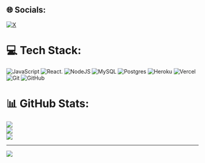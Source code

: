 
## 🌐 Socials:
[![X](https://img.shields.io/badge/X-black.svg?logo=X&logoColor=white)](https://x.com/showmeTheWill) 

# 💻 Tech Stack:
![JavaScript](https://img.shields.io/badge/javascript-%23323330.svg?style=for-the-badge&logo=javascript&logoColor=%23F7DF1E) ![React](https://img.shields.io/badge/react-%2320232a.svg?style=for-the-badge&logo=react&logoColor=%2361DAFB). ![NodeJS](https://img.shields.io/badge/node.js-6DA55F?style=for-the-badge&logo=node.js&logoColor=white) ![MySQL](https://img.shields.io/badge/mysql-4479A1.svg?style=for-the-badge&logo=mysql&logoColor=white) ![Postgres](https://img.shields.io/badge/postgres-%23316192.svg?style=for-the-badge&logo=postgresql&logoColor=white) ![Heroku](https://img.shields.io/badge/heroku-%23430098.svg?style=for-the-badge&logo=heroku&logoColor=white) ![Vercel](https://img.shields.io/badge/vercel-%23000000.svg?style=for-the-badge&logo=vercel&logoColor=white) ![Git](https://img.shields.io/badge/git-%23F05033.svg?style=for-the-badge&logo=git&logoColor=white) ![GitHub](https://img.shields.io/badge/github-%23121011.svg?style=for-the-badge&logo=github&logoColor=white)
# 📊 GitHub Stats:
![](https://github-readme-stats.vercel.app/api?username=ReymonRizz&theme=radical&hide_border=false&include_all_commits=true&count_private=true)<br/>
![](https://github-readme-streak-stats.herokuapp.com/?user=ReymonRizz&theme=radical&hide_border=false)<br/>
![](https://github-readme-stats.vercel.app/api/top-langs/?username=ReymonRizz&theme=radical&hide_border=false&include_all_commits=true&count_private=true&layout=compact)

---
[![](https://visitcount.itsvg.in/api?id=ReymonRizz&icon=0&color=0)](https://visitcount.itsvg.in)

<!-- Proudly created with GPRM ( https://gprm.itsvg.in ) -->
